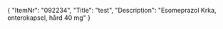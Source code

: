 {
  "ItemNr": "092234",
  "Title": "test",
  "Description": "Esomeprazol Krka, enterokapsel, hård 40 mg"
}